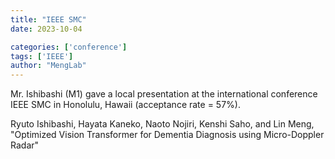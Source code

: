 ```yaml
---
title: "IEEE SMC"
date: 2023-10-04

categories: ['conference']
tags: ['IEEE']
author: "MengLab"
---
```

Mr. Ishibashi (M1) gave a local presentation at the international conference IEEE SMC in Honolulu, Hawaii (acceptance rate = 57%).

Ryuto Ishibashi, Hayata Kaneko, Naoto Nojiri, Kenshi Saho, and Lin Meng, "Optimized Vision Transformer for Dementia Diagnosis using Micro-Doppler Radar"
